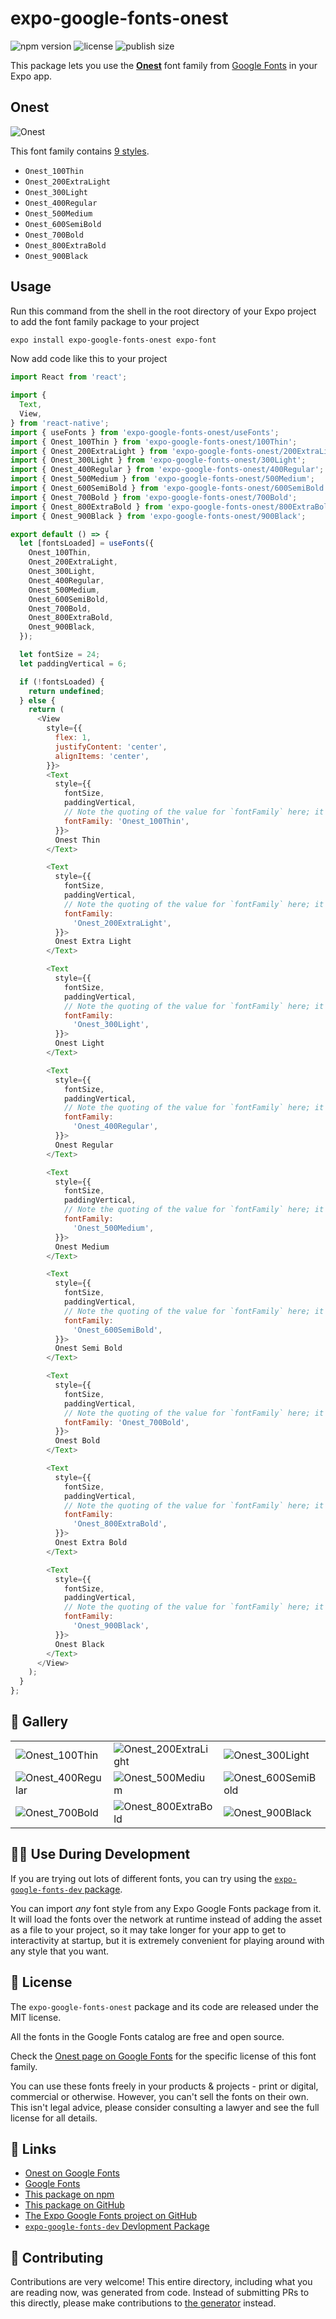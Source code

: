 # expo-google-fonts-onest

![npm version](https://flat.badgen.net/npm/v/expo-google-fonts-onest)
![license](https://flat.badgen.net/github/license/expo/google-fonts)
![publish size](https://flat.badgen.net/packagephobia/install/expo-google-fonts-onest)

This package lets you use the [**Onest**](https://fonts.google.com/specimen/Onest) font family from [Google Fonts](https://fonts.google.com/) in your Expo app.

## Onest

![Onest](./font-family.png)

This font family contains [9 styles](#-gallery).

- `Onest_100Thin`
- `Onest_200ExtraLight`
- `Onest_300Light`
- `Onest_400Regular`
- `Onest_500Medium`
- `Onest_600SemiBold`
- `Onest_700Bold`
- `Onest_800ExtraBold`
- `Onest_900Black`

## Usage

Run this command from the shell in the root directory of your Expo project to add the font family package to your project
```sh
expo install expo-google-fonts-onest expo-font
```

Now add code like this to your project
```js
import React from 'react';

import {
  Text,
  View,
} from 'react-native';
import { useFonts } from 'expo-google-fonts-onest/useFonts';
import { Onest_100Thin } from 'expo-google-fonts-onest/100Thin';
import { Onest_200ExtraLight } from 'expo-google-fonts-onest/200ExtraLight';
import { Onest_300Light } from 'expo-google-fonts-onest/300Light';
import { Onest_400Regular } from 'expo-google-fonts-onest/400Regular';
import { Onest_500Medium } from 'expo-google-fonts-onest/500Medium';
import { Onest_600SemiBold } from 'expo-google-fonts-onest/600SemiBold';
import { Onest_700Bold } from 'expo-google-fonts-onest/700Bold';
import { Onest_800ExtraBold } from 'expo-google-fonts-onest/800ExtraBold';
import { Onest_900Black } from 'expo-google-fonts-onest/900Black';

export default () => {
  let [fontsLoaded] = useFonts({
    Onest_100Thin,
    Onest_200ExtraLight,
    Onest_300Light,
    Onest_400Regular,
    Onest_500Medium,
    Onest_600SemiBold,
    Onest_700Bold,
    Onest_800ExtraBold,
    Onest_900Black,
  });

  let fontSize = 24;
  let paddingVertical = 6;

  if (!fontsLoaded) {
    return undefined;
  } else {
    return (
      <View
        style={{
          flex: 1,
          justifyContent: 'center',
          alignItems: 'center',
        }}>
        <Text
          style={{
            fontSize,
            paddingVertical,
            // Note the quoting of the value for `fontFamily` here; it expects a string!
            fontFamily: 'Onest_100Thin',
          }}>
          Onest Thin
        </Text>

        <Text
          style={{
            fontSize,
            paddingVertical,
            // Note the quoting of the value for `fontFamily` here; it expects a string!
            fontFamily:
              'Onest_200ExtraLight',
          }}>
          Onest Extra Light
        </Text>

        <Text
          style={{
            fontSize,
            paddingVertical,
            // Note the quoting of the value for `fontFamily` here; it expects a string!
            fontFamily:
              'Onest_300Light',
          }}>
          Onest Light
        </Text>

        <Text
          style={{
            fontSize,
            paddingVertical,
            // Note the quoting of the value for `fontFamily` here; it expects a string!
            fontFamily:
              'Onest_400Regular',
          }}>
          Onest Regular
        </Text>

        <Text
          style={{
            fontSize,
            paddingVertical,
            // Note the quoting of the value for `fontFamily` here; it expects a string!
            fontFamily:
              'Onest_500Medium',
          }}>
          Onest Medium
        </Text>

        <Text
          style={{
            fontSize,
            paddingVertical,
            // Note the quoting of the value for `fontFamily` here; it expects a string!
            fontFamily:
              'Onest_600SemiBold',
          }}>
          Onest Semi Bold
        </Text>

        <Text
          style={{
            fontSize,
            paddingVertical,
            // Note the quoting of the value for `fontFamily` here; it expects a string!
            fontFamily: 'Onest_700Bold',
          }}>
          Onest Bold
        </Text>

        <Text
          style={{
            fontSize,
            paddingVertical,
            // Note the quoting of the value for `fontFamily` here; it expects a string!
            fontFamily:
              'Onest_800ExtraBold',
          }}>
          Onest Extra Bold
        </Text>

        <Text
          style={{
            fontSize,
            paddingVertical,
            // Note the quoting of the value for `fontFamily` here; it expects a string!
            fontFamily:
              'Onest_900Black',
          }}>
          Onest Black
        </Text>
      </View>
    );
  }
};

```

## 🔡 Gallery


||||
|-|-|-|
|![Onest_100Thin](.//100Thin/Onest_100Thin.ttf.png)|![Onest_200ExtraLight](.//200ExtraLight/Onest_200ExtraLight.ttf.png)|![Onest_300Light](.//300Light/Onest_300Light.ttf.png)||
|![Onest_400Regular](.//400Regular/Onest_400Regular.ttf.png)|![Onest_500Medium](.//500Medium/Onest_500Medium.ttf.png)|![Onest_600SemiBold](.//600SemiBold/Onest_600SemiBold.ttf.png)||
|![Onest_700Bold](.//700Bold/Onest_700Bold.ttf.png)|![Onest_800ExtraBold](.//800ExtraBold/Onest_800ExtraBold.ttf.png)|![Onest_900Black](.//900Black/Onest_900Black.ttf.png)||


## 👩‍💻 Use During Development

If you are trying out lots of different fonts, you can try using the [`expo-google-fonts-dev` package](https://github.com/freeboub/google-fonts/tree/master/font-packages/dev#readme).

You can import *any* font style from any Expo Google Fonts package from it. It will load the fonts
over the network at runtime instead of adding the asset as a file to your project, so it may take longer
for your app to get to interactivity at startup, but it is extremely convenient
for playing around with any style that you want.

## 📖 License

The `expo-google-fonts-onest` package and its code are released under the MIT license.

All the fonts in the Google Fonts catalog are free and open source.

Check the [Onest page on Google Fonts](https://fonts.google.com/specimen/Onest) for the specific license of this font family.

You can use these fonts freely in your products & projects - print or digital, commercial or otherwise. However, you can't sell the fonts on their own. This isn't legal advice, please consider consulting a lawyer and see the full license for all details.

## 🔗 Links

- [Onest on Google Fonts](https://fonts.google.com/specimen/Onest)
- [Google Fonts](https://fonts.google.com/)
- [This package on npm](https://www.npmjs.com/package/expo-google-fonts-onest)
- [This package on GitHub](https://github.com/freeboub/google-fonts/tree/master/font-packages/onest)
- [The Expo Google Fonts project on GitHub](https://github.com/freeboub/google-fonts)
- [`expo-google-fonts-dev` Devlopment Package](https://github.com/freeboub/google-fonts/tree/master/font-packages/dev)

## 🤝 Contributing

Contributions are very welcome! This entire directory, including what you are reading now, was generated from code. Instead of submitting PRs to this directly, please make contributions to [the generator](https://github.com/freeboub/google-fonts/tree/master/packages/generator) instead.

